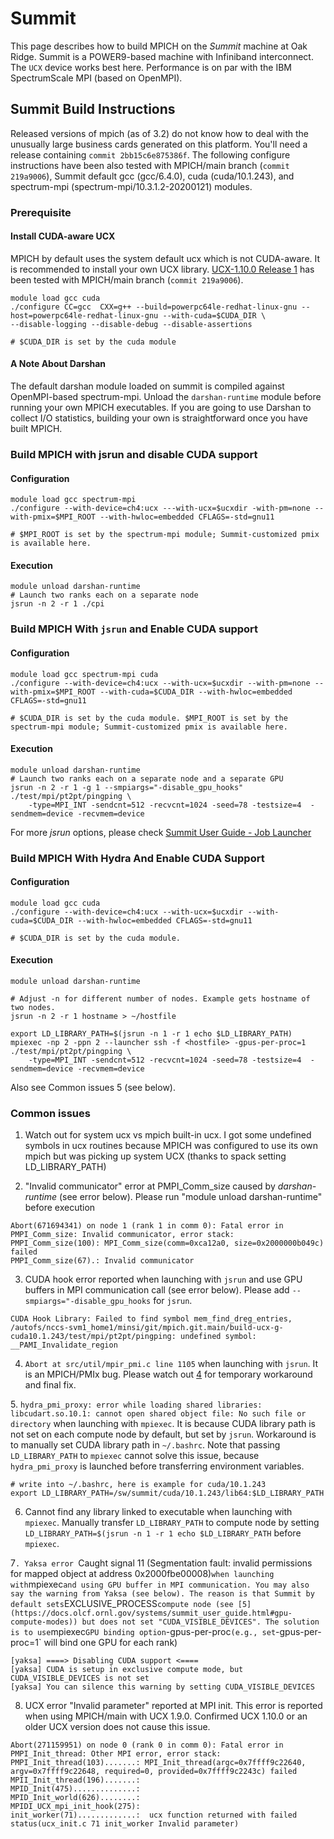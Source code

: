 # Summit

This page describes how to build MPICH on the *Summit* machine at Oak
Ridge. Summit is a POWER9-based machine with Infiniband interconnect.
The `UCX` device works best here. Performance is on par with the IBM
SpectrumScale MPI (based on OpenMPI).

## Summit Build Instructions

Released versions of mpich (as of 3.2) do not know how to deal with the
unusually large business cards generated on this platform. You'll need a
release containing `commit 2bb15c6e875386f`. The following configure
instructions have been also tested with MPICH/main branch (`commit
219a9006`), Summit default gcc (gcc/6.4.0), cuda (cuda/10.1.243), and
spectrum-mpi (spectrum-mpi/10.3.1.2-20200121) modules.

### Prerequisite

#### Install CUDA-aware UCX

MPICH by default uses the system default ucx which is not CUDA-aware. It
is recommended to install your own UCX library. 
[UCX-1.10.0 Release 1](https://github.com/openucx/ucx/releases/tag/v1.10.0)
has been tested with MPICH/main branch (`commit 219a9006`).

```
module load gcc cuda
./configure CC=gcc  CXX=g++ --build=powerpc64le-redhat-linux-gnu --host=powerpc64le-redhat-linux-gnu --with-cuda=$CUDA_DIR \
--disable-logging --disable-debug --disable-assertions

# $CUDA_DIR is set by the cuda module
```
#### A Note About Darshan

The default darshan module loaded on summit is compiled against
OpenMPI-based spectrum-mpi. Unload the `darshan-runtime` module before
running your own MPICH executables. If you are going to use Darshan to
collect I/O statistics, building your own is straightforward once you
have built MPICH.

### Build MPICH with jsrun and disable CUDA support

#### Configuration

```
module load gcc spectrum-mpi
./configure --with-device=ch4:ucx ---with-ucx=$ucxdir -with-pm=none --with-pmix=$MPI_ROOT --with-hwloc=embedded CFLAGS=-std=gnu11

# $MPI_ROOT is set by the spectrum-mpi module; Summit-customized pmix is available here.
```

#### Execution

```
module unload darshan-runtime
# Launch two ranks each on a separate node
jsrun -n 2 -r 1 ./cpi
```


### Build MPICH With `jsrun` and Enable CUDA support

#### Configuration

```
module load gcc spectrum-mpi cuda
./configure --with-device=ch4:ucx --with-ucx=$ucxdir --with-pm=none --with-pmix=$MPI_ROOT --with-cuda=$CUDA_DIR --with-hwloc=embedded CFLAGS=-std=gnu11

# $CUDA_DIR is set by the cuda module. $MPI_ROOT is set by the spectrum-mpi module; Summit-customized pmix is available here.
```

#### Execution

```
module unload darshan-runtime
# Launch two ranks each on a separate node and a separate GPU
jsrun -n 2 -r 1 -g 1 --smpiargs="-disable_gpu_hooks" ./test/mpi/pt2pt/pingping \
    -type=MPI_INT -sendcnt=512 -recvcnt=1024 -seed=78 -testsize=4  -sendmem=device -recvmem=device
```

For more *jsrun* options, please check 
[Summit User Guide - Job Launcher](https://docs.olcf.ornl.gov/systems/summit_user_guide.html#job-launcher-jsrun)

### Build MPICH With Hydra And Enable CUDA Support

#### Configuration

```
module load gcc cuda
./configure --with-device=ch4:ucx --with-ucx=$ucxdir --with-cuda=$CUDA_DIR --with-hwloc=embedded CFLAGS=-std=gnu11

# $CUDA_DIR is set by the cuda module.
```

#### Execution

```
module unload darshan-runtime

# Adjust -n for different number of nodes. Example gets hostname of two nodes.
jsrun -n 2 -r 1 hostname > ~/hostfile

export LD_LIBRARY_PATH=$(jsrun -n 1 -r 1 echo $LD_LIBRARY_PATH)
mpiexec -np 2 -ppn 2 --launcher ssh -f <hostfile> -gpus-per-proc=1 ./test/mpi/pt2pt/pingping \
    -type=MPI_INT -sendcnt=512 -recvcnt=1024 -seed=78 -testsize=4  -sendmem=device -recvmem=device
```

Also see Common issues 5 (see below).

### Common issues

1. Watch out for system ucx vs mpich built-in ucx. I got some undefined
symbols in ucx routines because MPICH was configured to use its own
mpich but was picking up system UCX (thanks to spack setting
LD_LIBRARY_PATH)

2. "Invalid communicator" error at PMPI_Comm_size caused by
*darshan-runtime* (see error below). Please run "module unload
darshan-runtime" before execution

```
Abort(671694341) on node 1 (rank 1 in comm 0): Fatal error in PMPI_Comm_size: Invalid communicator, error stack:
PMPI_Comm_size(100): MPI_Comm_size(comm=0xca12a0, size=0x2000000b049c) failed
PMPI_Comm_size(67).: Invalid communicator
```

3. CUDA hook error reported when launching with `jsrun` and use GPU
buffers in MPI communication call (see error below). Please add
`--smpiargs="-disable_gpu_hooks` for `jsrun`.

```
CUDA Hook Library: Failed to find symbol mem_find_dreg_entries, /autofs/nccs-svm1_home1/minsi/git/mpich.git.main/build-ucx-g-cuda10.1.243/test/mpi/pt2pt/pingping: undefined symbol: __PAMI_Invalidate_region
```

4. `Abort at src/util/mpir_pmi.c line 1105` when launching with
`jsrun`. It is an MPICH/PMIx bug. Please watch out
[4](https://github.com/pmodels/mpich/issues/4815) for temporary
workaround and final fix.

5\. `hydra_pmi_proxy: error while loading shared libraries:
libcudart.so.10.1: cannot open shared object file: No such file or
directory` when launching with `mpiexec`. It is because CUDA library
path is not set on each compute node by default, but set by `jsrun`.
Workaround is to manually set CUDA library path in `~/.bashrc`. Note
that passing `LD_LIBRARY_PATH` to `mpiexec` cannot solve this issue,
because `hydra_pmi_proxy` is launched before transferring environment
variables.

```
# write into ~/.bashrc, here is example for cuda/10.1.243
export LD_LIBRARY_PATH=/sw/summit/cuda/10.1.243/lib64:$LD_LIBRARY_PATH
```

6. Cannot find any library linked to executable when launching with
`mpiexec`. Manually transfer `LD_LIBRARY_PATH` to compute node by
setting `LD_LIBRARY_PATH=$(jsrun -n 1 -r 1 echo $LD_LIBRARY_PATH`
before `mpiexec`.

7`. Yaksa error `Caught signal 11 (Segmentation fault: invalid
permissions for mapped object at address 0x2000fbe00008)` when launching
with `mpiexec` and using GPU buffer in MPI communication. You may also
say the warning from Yaksa (see below). The reason is that Summit by
default sets `EXCLUSIVE_PROCESS` compute node (see
[5](https://docs.olcf.ornl.gov/systems/summit_user_guide.html#gpu-compute-modes))
but does not set "CUDA_VISIBLE_DEVICES". The solution is to use
`mpiexec` GPU binding option `-gpus-per-proc` (e.g., set
`-gpus-per-proc=1` will bind one GPU for each rank)

```
[yaksa] ====> Disabling CUDA support <====
[yaksa] CUDA is setup in exclusive compute mode, but CUDA_VISIBLE_DEVICES is not set
[yaksa] You can silence this warning by setting CUDA_VISIBLE_DEVICES
```

8. UCX error "Invalid parameter" reported at MPI init. This error is
reported when using MPICH/main with UCX 1.9.0. Confirmed UCX 1.10.0 or
an older UCX version does not cause this issue.

```
Abort(271159951) on node 0 (rank 0 in comm 0): Fatal error in PMPI_Init_thread: Other MPI error, error stack:
PMPI_Init_thread(103).......: MPI_Init_thread(argc=0x7ffff9c22640, argv=0x7ffff9c22648, required=0, provided=0x7ffff9c2243c) failed
MPII_Init_thread(196).......:
MPID_Init(475)..............:
MPID_Init_world(626)........:
MPIDI_UCX_mpi_init_hook(275):
init_worker(71).............:  ucx function returned with failed status(ucx_init.c 71 init_worker Invalid parameter)
```
